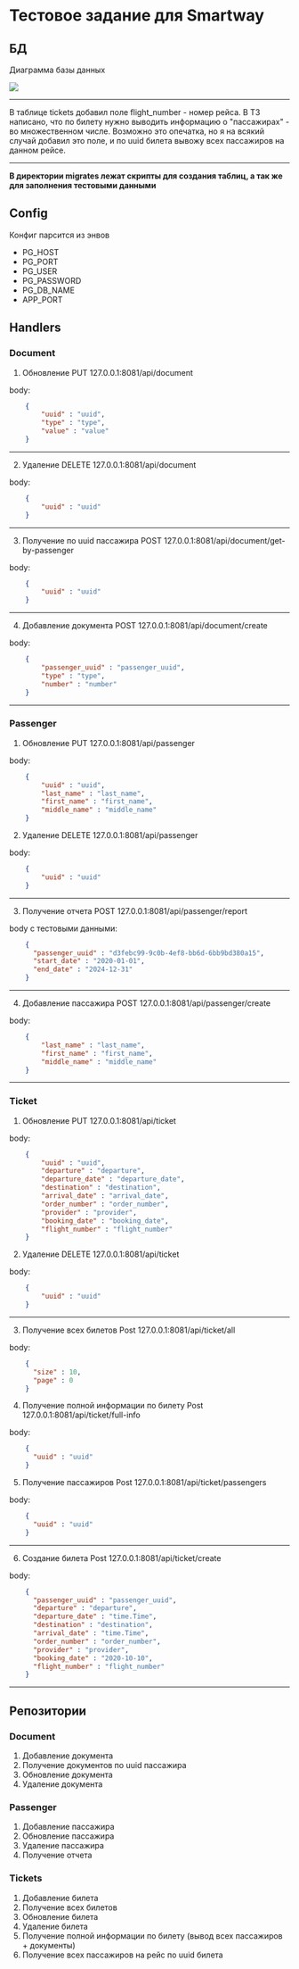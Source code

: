 # Тестовое задание для Smartway

## БД
Диаграмма базы данных

![](/img/diagram.png)

<hr>
В таблице tickets добавил поле flight_number - номер рейса.
В ТЗ написано, что по билету нужно выводить информацию о "пассажирах" - во множественном числе. Возможно это опечатка,
но я на всякий случай добавил это поле, и по uuid билета вывожу всех пассажиров на данном рейсе.
<hr>

**В директории migrates лежат скрипты для создания таблиц, а так же для заполнения тестовыми данными**

## Config
Конфиг парсится из энвов
- PG_HOST
- PG_PORT
- PG_USER
- PG_PASSWORD
- PG_DB_NAME
- APP_PORT

## Handlers
### Document
1. Обновление PUT 127.0.0.1:8081/api/document

body:
```json
    {
        "uuid" : "uuid",
        "type" : "type",
        "value" : "value"
    }
```
---
2. Удаление DELETE 127.0.0.1:8081/api/document

body:
```json
    {
        "uuid" : "uuid"
    }
```
---
3. Получение по uuid пассажира POST 127.0.0.1:8081/api/document/get-by-passenger

body:
```json
    {
        "uuid" : "uuid"
    }
```
---
4. Добавление документа POST 127.0.0.1:8081/api/document/create

body:
```json
    {
        "passenger_uuid" : "passenger_uuid",
        "type" : "type",
        "number" : "number"
    }
```
---

### Passenger
1. Обновление PUT 127.0.0.1:8081/api/passenger

body:
```json
    {
        "uuid" : "uuid",
        "last_name" : "last_name",
        "first_name" : "first_name",
        "middle_name" : "middle_name"
    }
```
2. Удаление DELETE 127.0.0.1:8081/api/passenger

body:
```json
    {
        "uuid" : "uuid"
    }
```
---
3. Получение отчета POST 127.0.0.1:8081/api/passenger/report

body с тестовыми данными:
```json
    {
      "passenger_uuid" : "d3febc99-9c0b-4ef8-bb6d-6bb9bd380a15",
      "start_date" : "2020-01-01",
      "end_date" : "2024-12-31"
    }
```
---
4. Добавление пассажира POST 127.0.0.1:8081/api/passenger/create

body:
```json
    {
        "last_name" : "last_name",
        "first_name" : "first_name",
        "middle_name" : "middle_name"
    }
```
---

### Ticket
1. Обновление PUT 127.0.0.1:8081/api/ticket

body:
```json
    {
        "uuid" : "uuid",
        "departure" : "departure",
        "departure_date" : "departure_date",
        "destination" : "destination",
        "arrival_date" : "arrival_date",
        "order_number" : "order_number",
        "provider" : "provider",
        "booking_date" : "booking_date",
        "flight_number" : "flight_number"
    }
```
2. Удаление DELETE 127.0.0.1:8081/api/ticket

body:
```json
    {
        "uuid" : "uuid"
    }
```
---
3. Получение всех билетов Post 127.0.0.1:8081/api/ticket/all

body:
```json
    {
      "size" : 10,
      "page" : 0
    }
```
4. Получение полной информации по билету Post 127.0.0.1:8081/api/ticket/full-info

body:
```json
    {
      "uuid" : "uuid"
    }
```
5. Получение пассажиров Post 127.0.0.1:8081/api/ticket/passengers

body:
```json
    {
      "uuid" : "uuid"
    }
```
---
6. Создание билета Post 127.0.0.1:8081/api/ticket/create

body:
```json
    {
      "passenger_uuid" : "passenger_uuid",
      "departure" : "departure",
      "departure_date" : "time.Time",
      "destination" : "destination",
      "arrival_date" : "time.Time",
      "order_number" : "order_number",
      "provider" : "provider",
      "booking_date" : "2020-10-10",
      "flight_number" : "flight_number"
    }
```
---

## Репозитории

### Document
1. Добавление документа
2. Получение документов по uuid пассажира
3. Обновление документа
4. Удаление документа

### Passenger
1. Добавление пассажира
2. Обновление пассажира
3. Удаление пассажира
4. Получение отчета

### Tickets
1. Добавление билета
2. Получение всех билетов
3. Обновление билета
4. Удаление билета
5. Получение полной информации по билету (вывод всех пассажиров + документы)
6. Получение всех пассажиров на рейс по uuid билета